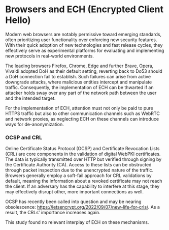 # Browsers and ECH (Encrypted Client Hello)

Modern web browsers are notably permissive toward emerging standards, often prioritizing user functionality over enforcing new security features. With their quick adoption of new technologies and fast release cycles, they effectively serve as experimental platforms for evaluating and implementing new protocols in real-world environments.

The leading browsers Firefox, Chrome, Edge and further Brave, Opera, Vivaldi adopted DoH as their default setting, reverting back to Do53 should a DoH connection fail to establish. Such failures can arise from active downgrade attacks, where malicious entities intercept and manipulate traffic. Consequently, the implementation of ECH can be thwarted if an attacker holds sway over any part of the network path between the user and the intended target.

For the implementation of ECH, attention must not only be paid to pure HTTPS traffic but also to other communication channels such as WebRTC and network proxies, as neglecting ECH on these channels can introduce ways for de-anonymization.

### OCSP and CRL

Online Certificate Status Protocol (OCSP) and Certificate Revocation Lists (CRL) are core components in the validation of digital WebPKI certificates. The data is typically transmitted over HTTP but verified through signing by the Certificate Authority (CA).
Access to these lists can be obstructed through packet inspection due to the unencrypted nature of the traffic. Browsers generally employ a soft-fail approach for CRL validations by default, meaning the information about a revoked certificate may not reach the client. If an adversary has the capability to interfere at this stage, they may effectively disrupt other, more important connections as well.

OCSP has recently been called into question and may be nearing obsolescence: <https://letsencrypt.org/2022/09/07/new-life-for-crls/>. As a result, the CRLs' importance increases again.

This study found no relevant interplay of ECH on these mechanisms.
